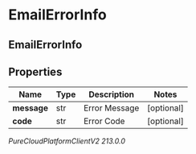 # EmailErrorInfo

## EmailErrorInfo

## Properties

|Name | Type | Description | Notes|
|------------ | ------------- | ------------- | -------------|
| **message** | str | Error Message | [optional] |
| **code** | str | Error Code | [optional] |



_PureCloudPlatformClientV2 213.0.0_
